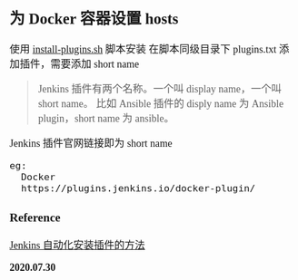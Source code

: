 <font size=4 face='楷体'>

## 为 Docker 容器设置 hosts

使用 [install-plugins.sh](https://github.com/jenkinsci/docker/blob/master/install-plugins.sh) 脚本安装
在脚本同级目录下 plugins.txt 添加插件，需要添加 short name

> Jenkins 插件有两个名称。一个叫 display name，一个叫 short name。
> 比如 Ansible 插件的 disply name 为 Ansible plugin，short name 为 ansible。

Jenkins 插件官网链接即为 short name

```
eg:
  Docker
  https://plugins.jenkins.io/docker-plugin/
```

### Reference

[Jenkins 自动化安装插件的方法](https://www.jianshu.com/p/a01b8b41cd43)

**2020.07.30**
